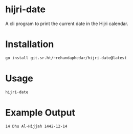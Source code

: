 # hijri-date

A cli program to print the current date in the Hijri calendar.

# Installation

```sh
go install git.sr.ht/~rehandaphedar/hijri-date@latest
```

# Usage

```sh
hijri-date
```

# Example Output

```
14 Dhu Al-Hijjah 1442-12-14
```
